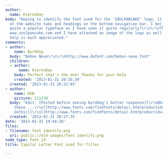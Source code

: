 ```yaml
---
author:
  name: KieronDay
body: "Hoping to identify the font used for the 'SOULPANCAKE' logo, it is also used
  on the website tabs and headings on the bottom navigation bar. I believe this is
  quite a popular typeface as I have seen it quite regularly?\r\n\r\nThe website is
  www.soulpancake.com and I have attached an image of the logo as well.\r\n\r\nYour
  help is much appreciated."
comments:
- author:
    name: Byrddog
  body: "Bebas Neue\r\n\r\nhttp://www.dafont.com/bebas-neue.font"
  children:
  - author:
      name: KieronDay
    body: Perfect that's the one! Thanks for your help
    created: '2013-01-31 20:35:39'
  created: '2013-01-31 20:22:03'
- author:
    name: HVB
    picture: 111370
  body: "Edit: [Posted before seeing byrddog's better response]]\r\nWhatFontIs finds
    these ...\r\n[[http://www.fonts.com/findfonts/detail.htm?productid=491576|Titling
    Gothic]]\r\n[[http://www.fonts.com/findfonts/detail.htm?productid=215132|CG Alpin]]"
  created: '2013-01-31 20:27:35'
date: '2013-01-31 19:44:20'
files:
- filename: font identify.png
  uri: public://old-images/font identify.png
node_type: font_id
title: Capital Letter Font used for Titles

---
```

